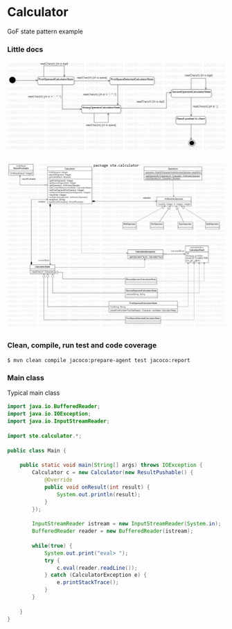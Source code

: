 # Calculator
GoF state pattern example

### Little docs

![UML state diagram](CalculatorStates.jpg)

![UML class diagram](CalculatorCD.jpg)

### Clean, compile, run test and code coverage

```
$ mvn clean compile jacoco:prepare-agent test jacoco:report
```

### Main class

Typical main class 

```java
import java.io.BufferedReader;
import java.io.IOException;
import java.io.InputStreamReader;

import ste.calculator.*;

public class Main {
	
	public static void main(String[] args) throws IOException {
		Calculator c = new Calculator(new ResultPushable() {
			@Override
			public void onResult(int result) {
				System.out.println(result);
			}
		});
		
		InputStreamReader istream = new InputStreamReader(System.in);
		BufferedReader reader = new BufferedReader(istream);
		
		while(true) {
			System.out.print("eval> ");
			try {
				c.eval(reader.readLine());
			} catch (CalculatorException e) {
				e.printStackTrace();
			}
		}
		
	}
}
```

